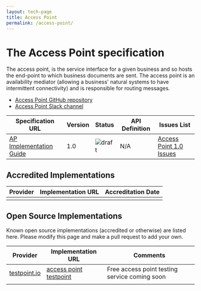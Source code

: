 ```yaml
---
layout: tech-page
title: Access Point
permalink: /access-point/
---
```


# The Access Point specification

The access point, is the service interface for a given business and so hosts the end-point to which business documents are sent. The access point is an availability mediator (allowing a business' natural systems to have intermittent connectivity) and is responsible for routing messages.

* [Access Point GitHub repository](https://github.com/Digital-Business-Council/access-point)
* [Access Point Slack channel](https://tba.com.au)

| Specification URL | Version | Status | API Definition | Issues List |
| ----------------- | ------  | ------ | -------------- |  ---------- |
| [AP Implementation Guide](http://access-point.readthedocs.io/) | 1.0 | ![draft](http://rfc.unprotocols.org/spec:2/COSS/draft.svg)  | N/A |  [Access Point 1.0 Issues](https://github.com/Digital-Business-Council/access-point/issues)  |

## Accredited Implementations

|Provider|Implementation URL|Accreditation Date|
|--------|------------------|--------|
| | | |


## Open Source Implementations

Known open source implementations (accredited or otherwise) are listed here.  Please modify this page and make a pull request to add your own.

|Provider|Implementation URL|Comments|
|--------|------------------|--------|
|[testpoint.io](http://testpoint.io/) | [access point testpoint](http://testpoint.io/tap)| Free access point testing service coming soon|
|  |  |  |


